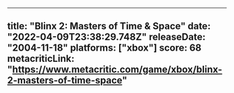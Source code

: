 
---
title: "Blinx 2: Masters of Time & Space"
date: "2022-04-09T23:38:29.748Z"
releaseDate: "2004-11-18"
platforms: ["xbox"]
score: 68
metacriticLink: "https://www.metacritic.com/game/xbox/blinx-2-masters-of-time-space"
---
